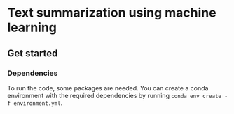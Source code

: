 # Text summarization using machine learning
## Get started
### Dependencies
To run the code, some packages are needed. You can create a conda environment with the required dependencies by running
`conda env create -f environment.yml`.
